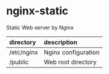 # nginx-static

Static Web server by Nginx

| directory | description |
|:--|:--|
| /etc/nginx | Nginx configuration |
| /public | Web root directory |
